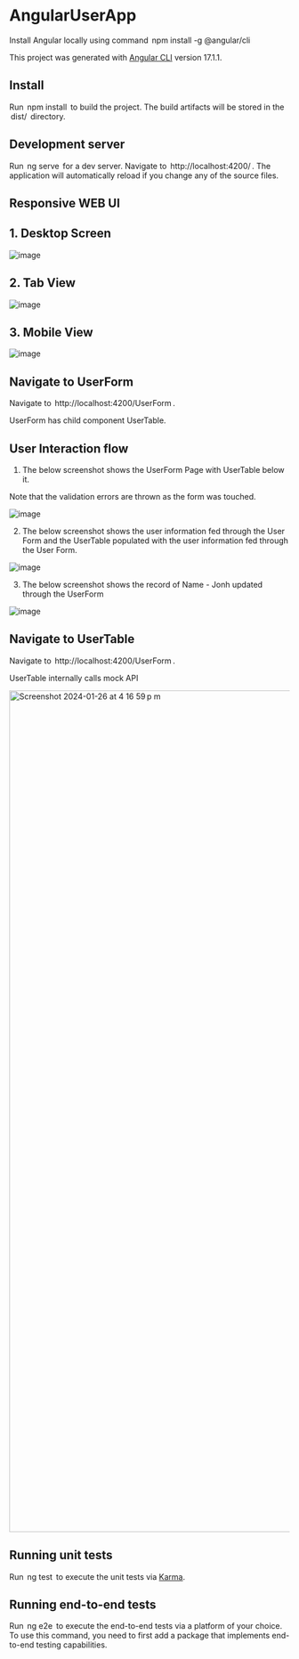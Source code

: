 # AngularUserApp

Install Angular locally using command ⁠ npm install -g @angular/cli ⁠

This project was generated with [Angular CLI](https://github.com/angular/angular-cli) version 17.1.1.

## Install

Run ⁠ npm install ⁠ to build the project. The build artifacts will be stored in the ⁠ dist/ ⁠ directory.

## Development server

Run ⁠ ng serve ⁠ for a dev server. Navigate to ⁠ http://localhost:4200/ ⁠. The application will automatically reload if you change any of the source files.

## Responsive WEB UI

## 1. Desktop Screen

![image](https://github.com/shivaninijsure/MavarickUser/assets/145787119/e1710cb0-769c-44f0-bd6d-5f464291e698)

## 2. Tab View

![image](https://github.com/shivaninijsure/MavarickUser/assets/145787119/16ed442e-6909-4178-98c0-48427bdec554)

## 3. Mobile View

![image](https://github.com/shivaninijsure/MavarickUser/assets/145787119/437b6f76-9e77-4641-84b9-ab17c9db2ad4)

## Navigate to UserForm

Navigate to ⁠ http://localhost:4200/UserForm ⁠.

UserForm has child component UserTable.

## User Interaction flow

1. The below screenshot shows the UserForm Page with UserTable below it.

Note that the validation errors are thrown as the form was touched.

![image](https://github.com/shivaninijsure/MavarickUser/assets/145787119/bb91f08a-4d4c-436d-a62a-7e593d7bf62b)

2. The below screenshot shows the user information fed through the User Form and the UserTable populated with the user information fed through the User Form.

![image](https://github.com/shivaninijsure/MavarickUser/assets/145787119/3aa261cb-3fc6-4c43-9563-3af222cef546)

3. The below screenshot shows the record of Name - Jonh updated through the UserForm
   
![image](https://github.com/shivaninijsure/MavarickUser/assets/145787119/78db5c21-4105-4b2f-953f-41369d5b964b)


## Navigate to UserTable

Navigate to ⁠ http://localhost:4200/UserForm ⁠.

UserTable internally calls mock API

<img width="1512" alt="Screenshot 2024-01-26 at 4 16 59 p m" src="https://github.com/shivaninijsure/MavarickUser/assets/145787119/dd488b7e-6040-4a4c-a081-05de6e453fff">

## Running unit tests

Run ⁠ ng test ⁠ to execute the unit tests via [Karma](https://karma-runner.github.io).

## Running end-to-end tests

Run ⁠ ng e2e ⁠ to execute the end-to-end tests via a platform of your choice. To use this command, you need to first add a package that implements end-to-end testing capabilities.
